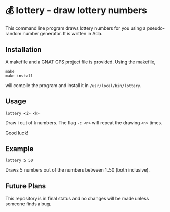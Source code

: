 # :moneybag: lottery - draw lottery numbers

This command line program draws lottery numbers for you using
a pseudo-random number generator. It is written in Ada.

## Installation

A makefile and a GNAT GPS project file is provided. Using the makefile,

    make
    make install

will compile the program and install it in `/usr/local/bin/lottery`.

## Usage

`lottery <i> <k>`

Draw i out of k numbers. The flag `-c <n>` will repeat the drawing
`<n>` times.

Good luck!

## Example

`lottery 5 50`

Draws 5 numbers out of the numbers between 1..50 (both inclusive).

## Future Plans

This repository is in final status and no changes will be made unless someone finds a bug.


